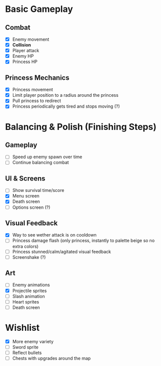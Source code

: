 # Basic Gameplay
## Combat
- [x] Enemy movement
- [x] **Collision**
- [x] Player attack
- [x] Enemy HP
- [x] Princess HP

## Princess Mechanics
- [x] Princess movement
- [x] Limit player position to a radius around the princess
- [x] Pull princess to redirect
- [x] Princess periodically gets tired and stops moving (?)

# Balancing & Polish (Finishing Steps)
## Gameplay
- [ ] Speed up enemy spawn over time
- [ ] Continue balancing combat

## UI & Screens
- [ ] Show survival time/score
- [x] Menu screen
- [x] Death screen
- [ ] Options screen (?)

## Visual Feedback
- [x] Way to see wether attack is on cooldown
- [ ] Princess damage flash (only princess, instantly to palette beige so no extra colors)
- [ ] Princess stunned/calm/agitated visual feedback
- [ ] Screenshake (?)

## Art
- [ ] Enemy animations
- [x] Projectile sprites
- [ ] Slash animation
- [ ] Heart sprites
- [ ] Death screen

# Wishlist
- [x] More enemy variety
- [ ] Sword sprite
- [ ] Reflect bullets
- [ ] Chests with upgrades around the map

